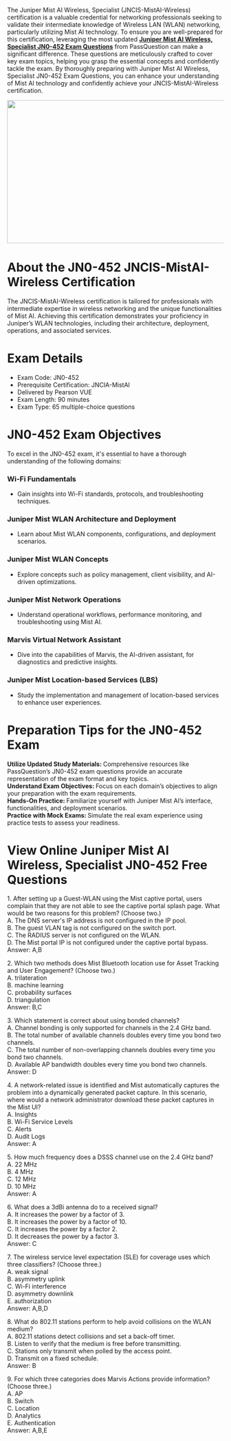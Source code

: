 <p>The Juniper Mist AI Wireless, Specialist (JNCIS-MistAI-Wireless) certification is a valuable credential for networking professionals seeking to validate their intermediate knowledge of Wireless LAN (WLAN) networking, particularly utilizing Mist AI technology. To ensure you are well-prepared for this certification, leveraging the most updated <strong><a href="https://www.passquestion.com/jn0-452.html">Juniper Mist AI Wireless, Specialist JN0-452 Exam Questions</a></strong> from PassQuestion can make a significant difference. These questions are meticulously crafted to cover key exam topics, helping you grasp the essential concepts and confidently tackle the exam. By thoroughly preparing with Juniper Mist AI Wireless, Specialist JN0-452 Exam Questions, you can enhance your understanding of Mist AI technology and confidently achieve your JNCIS-MistAI-Wireless certification.</p>

<p><img alt="" src="https://www.passquestion.com/uploads/pqcom/images/20250117/e3fcd92cb4c209758e8bb789e1a1a9d2.png" style="height:332px; width:618px" /></p>

<h1>About the JN0-452 JNCIS-MistAI-Wireless Certification</h1>

<p>The JNCIS-MistAI-Wireless certification is tailored for professionals with intermediate expertise in wireless networking and the unique functionalities of Mist AI. Achieving this certification demonstrates your proficiency in Juniper&rsquo;s WLAN technologies, including their architecture, deployment, operations, and associated services.</p>

<h1>Exam Details</h1>

<ul>
	<li>Exam Code: JN0-452</li>
	<li>Prerequisite Certification: JNCIA-MistAI</li>
	<li>Delivered by Pearson VUE</li>
	<li>Exam Length: 90 minutes</li>
	<li>Exam Type: 65 multiple-choice questions</li>
</ul>

<h1>JN0-452 Exam Objectives</h1>

<p>To excel in the JN0-452 exam, it&#39;s essential to have a thorough understanding of the following domains:</p>

<h3>Wi-Fi Fundamentals</h3>

<ul>
	<li>Gain insights into Wi-Fi standards, protocols, and troubleshooting techniques.</li>
</ul>

<h3>Juniper Mist WLAN Architecture and Deployment</h3>

<ul>
	<li>Learn about Mist WLAN components, configurations, and deployment scenarios.</li>
</ul>

<h3>Juniper Mist WLAN Concepts</h3>

<ul>
	<li>Explore concepts such as policy management, client visibility, and AI-driven optimizations.</li>
</ul>

<h3>Juniper Mist Network Operations</h3>

<ul>
	<li>Understand operational workflows, performance monitoring, and troubleshooting using Mist AI.</li>
</ul>

<h3>Marvis Virtual Network Assistant</h3>

<ul>
	<li>Dive into the capabilities of Marvis, the AI-driven assistant, for diagnostics and predictive insights.</li>
</ul>

<h3>Juniper Mist Location-based Services (LBS)</h3>

<ul>
	<li>Study the implementation and management of location-based services to enhance user experiences.</li>
</ul>

<h1>Preparation Tips for the JN0-452 Exam</h1>

<p><strong>Utilize Updated Study Materials: </strong>Comprehensive resources like PassQuestion&rsquo;s JN0-452 exam questions provide an accurate representation of the exam format and key topics.<br />
<strong>Understand Exam Objectives: </strong>Focus on each domain&rsquo;s objectives to align your preparation with the exam requirements.<br />
<strong>Hands-On Practice: </strong>Familiarize yourself with Juniper Mist AI&rsquo;s interface, functionalities, and deployment scenarios.<br />
<strong>Practice with Mock Exams: </strong>Simulate the real exam experience using practice tests to assess your readiness.</p>

<h1>View Online Juniper Mist AI Wireless, Specialist JN0-452 Free Questions</h1>

<p>1. After setting up a Guest-WLAN using the Mist captive portal, users complain that they are not able to see the captive portal splash page. What would be two reasons for this problem? (Choose two.)<br />
A. The DNS server&#39;s IP address is not configured in the IP pool.<br />
B. The guest VLAN tag is not configured on the switch port.<br />
C. The RADIUS server is not configured on the WLAN.<br />
D. The Mist portal IP is not configured under the captive portal bypass.<br />
Answer: A,B&nbsp;</p>

<p>2. Which two methods does Mist Bluetooth location use for Asset Tracking and User Engagement? (Choose two.)<br />
A. trilateration<br />
B. machine learning<br />
C. probability surfaces<br />
D. triangulation<br />
Answer: B,C&nbsp;</p>

<p>3. Which statement is correct about using bonded channels?<br />
A. Channel bonding is only supported for channels in the 2.4 GHz band.<br />
B. The total number of available channels doubles every time you bond two channels.<br />
C. The total number of non-overlapping channels doubles every time you bond two channels.<br />
D. Available AP bandwidth doubles every time you bond two channels.<br />
Answer: D</p>

<p>4. A network-related issue is identified and Mist automatically captures the problem into a dynamically generated packet capture. In this scenario, where would a network administrator download these packet captures in the Mist UI?<br />
A. Insights<br />
B. Wi-Fi Service Levels<br />
C. Alerts<br />
D. Audit Logs<br />
Answer: A</p>

<p>5. How much frequency does a DSSS channel use on the 2.4 GHz band?<br />
A. 22 MHz<br />
B. 4 MHz<br />
C. 12 MHz<br />
D. 10 MHz<br />
Answer: A</p>

<p>6. What does a 3dBi antenna do to a received signal?<br />
A. It increases the power by a factor of 3.<br />
B. It increases the power by a factor of 10.<br />
C. It increases the power by a factor 2.<br />
D. It decreases the power by a factor 3.<br />
Answer: C&nbsp;</p>

<p>7. The wireless service level expectation (SLE) for coverage uses which three classifiers? (Choose three.)<br />
A. weak signal<br />
B. asymmetry uplink<br />
C. Wi-Fi interference<br />
D. asymmetry downlink<br />
E. authorization<br />
Answer: A,B,D</p>

<p>8. What do 802.11 stations perform to help avoid collisions on the WLAN medium?<br />
A. 802.11 stations detect collisions and set a back-off timer.<br />
B. Listen to verify that the medium is free before transmitting.<br />
C. Stations only transmit when polled by the access point.<br />
D. Transmit on a fixed schedule.<br />
Answer: B</p>

<p>9. For which three categories does Marvis Actions provide information? (Choose three.)<br />
A. AP<br />
B. Switch<br />
C. Location<br />
D. Analytics<br />
E. Authentication<br />
Answer: A,B,E&nbsp;</p>
